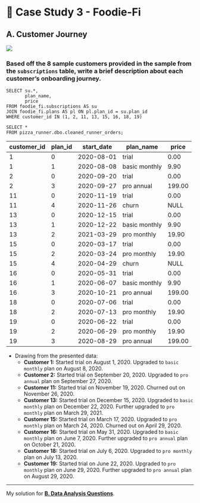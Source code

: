 # :avocado: Case Study 3 - Foodie-Fi

## A. Customer Journey

<picture>
  <img src="https://img.shields.io/badge/mysql-005C84?style=for-the-badge&logo=mysql&logoColor=white">
</picture>

### Based off the 8 sample customers provided in the sample from the `subscriptions` table, write a brief description about each customer’s onboarding journey.
```mysql
SELECT su.*,
       plan_name,
       price
FROM foodie_fi.subscriptions AS su
JOIN foodie_fi.plans AS pl ON pl.plan_id = su.plan_id
WHERE customer_id IN (1, 2, 11, 13, 15, 16, 18, 19)

SELECT * 
FROM pizza_runner.dbo.cleaned_runner_orders;
```
| customer_id | plan_id | start_date | plan_name     | price  |
|-------------|---------|------------|---------------|--------|
| 1           | 0       | 2020-08-01 | trial         | 0.00   |
| 1           | 1       | 2020-08-08 | basic monthly | 9.90   |
| 2           | 0       | 2020-09-20 | trial         | 0.00   |
| 2           | 3       | 2020-09-27 | pro annual    | 199.00 |
| 11          | 0       | 2020-11-19 | trial         | 0.00   |
| 11          | 4       | 2020-11-26 | churn         | NULL   |
| 13          | 0       | 2020-12-15 | trial         | 0.00   |
| 13          | 1       | 2020-12-22 | basic monthly | 9.90   |
| 13          | 2       | 2021-03-29 | pro monthly   | 19.90  |
| 15          | 0       | 2020-03-17 | trial         | 0.00   |
| 15          | 2       | 2020-03-24 | pro monthly   | 19.90  |
| 15          | 4       | 2020-04-29 | churn         | NULL   |
| 16          | 0       | 2020-05-31 | trial         | 0.00   |
| 16          | 1       | 2020-06-07 | basic monthly | 9.90   |
| 16          | 3       | 2020-10-21 | pro annual    | 199.00 |
| 18          | 0       | 2020-07-06 | trial         | 0.00   |
| 18          | 2       | 2020-07-13 | pro monthly   | 19.90  |
| 19          | 0       | 2020-06-22 | trial         | 0.00   |
| 19          | 2       | 2020-06-29 | pro monthly   | 19.90  |
| 19          | 3       | 2020-08-29 | pro annual    | 199.00 |

- Drawing from the presented data:
  - **Customer 1:** Started trial on August 1, 2020. Upgraded to `basic monthly` plan on August 8, 2020.
  - **Customer 2:** Started trial on September 20, 2020. Upgraded to `pro annual` plan on September 27, 2020.
  - **Customer 11:** Started trial on November 19, 2020. Churned out on November 26, 2020.
  - **Customer 13:** Started trial on December 15, 2020. Upgraded to `basic monthly` plan on December 22, 2020. Further upgraded to `pro monthly` plan on March 29, 2021.
  - **Customer 15:** Started trial on March 17, 2020. Upgraded to `pro monthly` plan on March 24, 2020. Churned out on April 29, 2020.
  - **Customer 16:** Started trial on May 31, 2020. Upgraded to `basic monthly` plan on June 7, 2020. Further upgraded to `pro annual` plan on October 21, 2020.
  - **Customer 18:** Started trial on July 6, 2020. Upgraded to `pro monthly` plan on July 13, 2020.
  - **Customer 19:** Started trial on June 22, 2020. Upgraded to `pro monthly` plan on June 29, 2020. Further upgraded to `pro annual` plan on August 29, 2020.

---
My solution for **[B. Data Analysis Questions](B.%20Data%20Analysis%20Questions.md)**.

